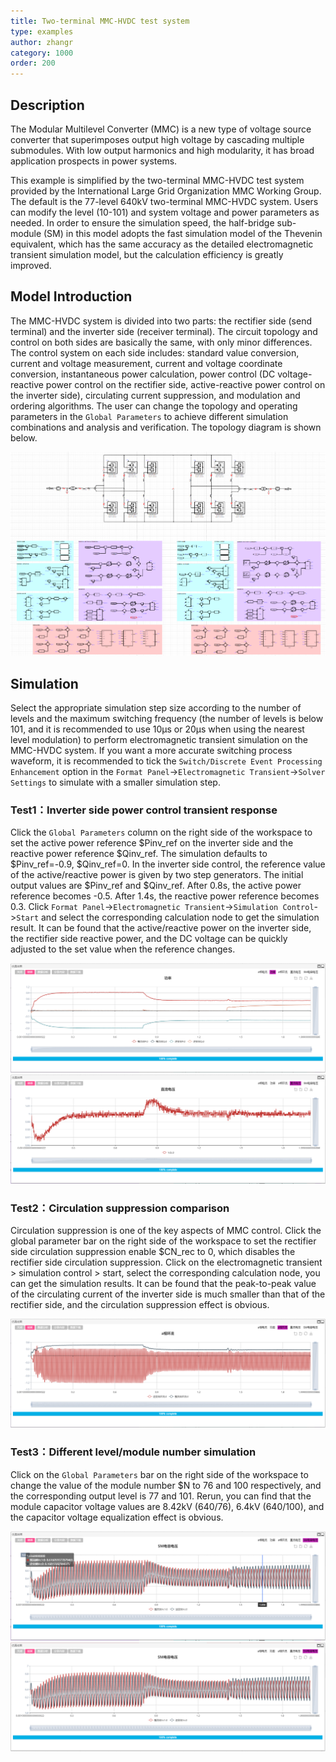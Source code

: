 ```yaml
---
title: Two-terminal MMC-HVDC test system
type: examples
author: zhangr
category: 1000
order: 200
---
```


## Description
The Modular Multilevel Converter (MMC) is a new type of voltage source converter that superimposes output high voltage by cascading multiple submodules. With low output harmonics and high modularity, it has broad application prospects in power systems. 

This example is simplified by the two-terminal MMC-HVDC test system provided by the International Large Grid Organization MMC Working Group. The default is the 77-level 640kV two-terminal MMC-HVDC system. Users can modify the level (10-101) and system voltage and power parameters as needed. In order to ensure the simulation speed, the half-bridge sub-module (SM) in this model adopts the fast simulation model of the Thevenin equivalent, which has the same accuracy as the detailed electromagnetic transient simulation model, but the calculation efficiency is greatly improved.

## Model Introduction

The MMC-HVDC system is divided into two parts: the rectifier side (send terminal) and the inverter side (receiver terminal). The circuit topology and control on both sides are basically the same, with only minor differences. The control system on each side includes: standard value conversion, current and voltage measurement, current and voltage coordinate conversion, instantaneous power calculation, power control (DC voltage-reactive power control on the rectifier side, active-reactive power control on the inverter side), circulating current suppression, and modulation and ordering algorithms. The user can change the topology and operating parameters in the `Global Parameters` to achieve different simulation combinations and analysis and verification. The topology diagram is shown below.

![拓扑图](MMC/M.png "The topology diagram of MMC")


## Simulation

Select the appropriate simulation step size according to the number of levels and the maximum switching frequency (the number of levels is below 101, and it is recommended to use 10μs or 20μs when using the nearest level modulation) to perform electromagnetic transient simulation on the MMC-HVDC system. If you want a more accurate switching process waveform, it is recommended to tick the `Switch/Discrete Event Processing Enhancement` option in the `Format Panel`->`Electromagnetic Transient`->`Solver Settings` to simulate with a smaller simulation step.

### Test1：Inverter side power control transient response

Click the `Global Parameters` column on the right side of the workspace to set the active power reference \$Pinv\_ref on the inverter side and the reactive power reference \$Qinv\_ref. The simulation defaults to \$Pinv\_ref=-0.9, \$Qinv\_ref=0. In the inverter side control, the reference value of the active/reactive power is given by two step generators. The initial output values are \$Pinv\_ref and \$Qinv\_ref. After 0.8s, the active power reference becomes -0.5. After 1.4s, the reactive power reference becomes 0.3. Click `Format Panel`->`Electromagnetic Transient`->`Simulation Control`->`Start` and select the corresponding calculation node to get the simulation result. It can be found that the active/reactive power on the inverter side, the rectifier side reactive power, and the DC voltage can be quickly adjusted to the set value when the reference changes.

![仿真图](MMC/M1.png "The power of send and receiver terminal")
![仿真图](MMC/M2.png "The simulation result of dc voltage")

### Test2：Circulation suppression comparison

Circulation suppression is one of the key aspects of MMC control. Click the global parameter bar on the right side of the workspace to set the rectifier side circulation suppression enable $CN_rec to 0, which disables the rectifier side circulation suppression. Click on the electromagnetic transient > simulation control > start, select the corresponding calculation node, you can get the simulation results. It can be found that the peak-to-peak value of the circulating current of the inverter side is much smaller than that of the rectifier side, and the circulation suppression effect is obvious.

![仿真图](MMC/M3.png "Circulation suppression comparison simulation results")

### Test3：Different level/module number simulation

Click on the `Global Parameters` bar on the right side of the workspace to change the value of the module number $N to 76 and 100 respectively, and the corresponding output level is 77 and 101. Rerun, you can find that the module capacitor voltage values are 8.42kV (640/76), 6.4kV (640/100), and the capacitor voltage equalization effect is obvious.

![仿真图](MMC/M4.png "Capacitor voltage when the number of modules is 76")
![仿真图](MMC/M5.png "Capacitor voltage when the number of modules is 100")